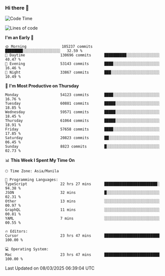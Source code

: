 ### Hi there 👋

<!--START_SECTION:waka-->
![Code Time](http://img.shields.io/badge/Code%20Time-5%2C923%20hrs%205%20mins-blue)

![Lines of code](https://img.shields.io/badge/From%20Hello%20World%20I%27ve%20Written-121.3%20million%20lines%20of%20code-blue)

**I'm an Early 🐤** 

```text
🌞 Morning                105237 commits      ████████░░░░░░░░░░░░░░░░░   32.59 % 
🌆 Daytime                130696 commits      ██████████░░░░░░░░░░░░░░░   40.47 % 
🌃 Evening                53143 commits       ████░░░░░░░░░░░░░░░░░░░░░   16.46 % 
🌙 Night                  33867 commits       ███░░░░░░░░░░░░░░░░░░░░░░   10.49 % 
```
📅 **I'm Most Productive on Thursday** 

```text
Monday                   54123 commits       ████░░░░░░░░░░░░░░░░░░░░░   16.76 % 
Tuesday                  60881 commits       █████░░░░░░░░░░░░░░░░░░░░   18.85 % 
Wednesday                59571 commits       █████░░░░░░░░░░░░░░░░░░░░   18.45 % 
Thursday                 61064 commits       █████░░░░░░░░░░░░░░░░░░░░   18.91 % 
Friday                   57658 commits       ████░░░░░░░░░░░░░░░░░░░░░   17.85 % 
Saturday                 20823 commits       ██░░░░░░░░░░░░░░░░░░░░░░░   06.45 % 
Sunday                   8823 commits        █░░░░░░░░░░░░░░░░░░░░░░░░   02.73 % 
```


📊 **This Week I Spent My Time On** 

```text
🕑︎ Time Zone: Asia/Manila

💬 Programming Languages: 
TypeScript               22 hrs 27 mins      ████████████████████████░   94.38 % 
JSON                     32 mins             █░░░░░░░░░░░░░░░░░░░░░░░░   02.31 % 
Other                    13 mins             ░░░░░░░░░░░░░░░░░░░░░░░░░   00.97 % 
GraphQL                  11 mins             ░░░░░░░░░░░░░░░░░░░░░░░░░   00.81 % 
YAML                     7 mins              ░░░░░░░░░░░░░░░░░░░░░░░░░   00.55 % 

🔥 Editors: 
Cursor                   23 hrs 47 mins      █████████████████████████   100.00 % 

💻 Operating System: 
Mac                      23 hrs 47 mins      █████████████████████████   100.00 % 
```


 Last Updated on 08/03/2025 06:39:04 UTC
<!--END_SECTION:waka-->


<!--
**rad182/rad182** is a ✨ _special_ ✨ repository because its `README.md` (this file) appears on your GitHub profile.

Here are some ideas to get you started:

- 🔭 I’m currently working on ...
- 🌱 I’m currently learning ...
- 👯 I’m looking to collaborate on ...
- 🤔 I’m looking for help with ...
- 💬 Ask me about ...
- 📫 How to reach me: ...
- 😄 Pronouns: ...
- ⚡ Fun fact: ...
-->
